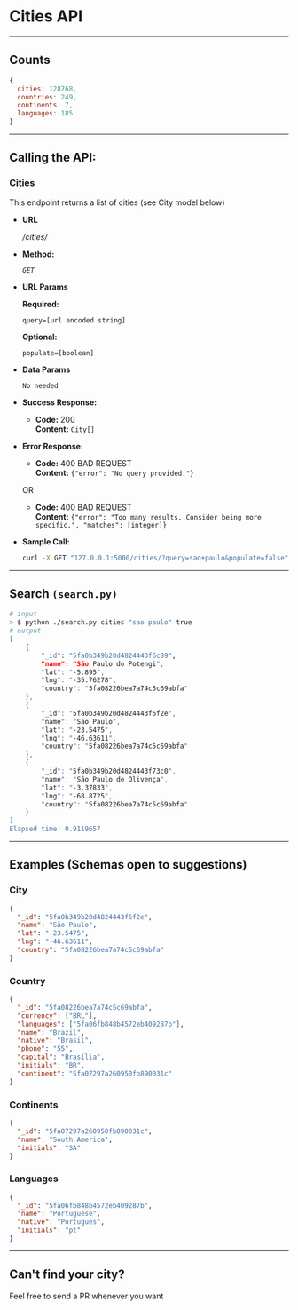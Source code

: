 # Cities API

---
## Counts

```javascript
{
  cities: 128768,
  countries: 249,
  continents: 7,
  languages: 185
}
```
---
## Calling the API:

### **Cities**

This endpoint returns a list of cities (see City model below)

- **URL**

  _/cities/_

- **Method:**

  _`GET`_

- **URL Params**

  **Required:**

  `query=[url encoded string]`

  **Optional:**

  `populate=[boolean]`

- **Data Params**

  `No needed`

- **Success Response:**

  - **Code:** 200 <br />
    **Content:** `City[]`

- **Error Response:**

  - **Code:** 400 BAD REQUEST <br />
    **Content:** `{"error": "No query provided."}`

  OR

  - **Code:** 400 BAD REQUEST <br />
    **Content:** `{"error": "Too many results. Consider being more specific.", "matches": [integer]}`

- **Sample Call:**

  ```bash
  curl -X GET "127.0.0.1:5000/cities/?query=sao+paulo&populate=false"
  ```
---
## Search `(search.py)`

```bash
# input
> $ python ./search.py cities "sao paulo" true
# output
[
    {
        "_id": "5fa0b349b20d4824443f6c89",
        "name": "São Paulo do Potengi",
        "lat": "-5.895",
        "lng": "-35.76278",
        "country": "5fa08226bea7a74c5c69abfa"
    },
    {
        "_id": "5fa0b349b20d4824443f6f2e",
        "name": "São Paulo",
        "lat": "-23.5475",
        "lng": "-46.63611",
        "country": "5fa08226bea7a74c5c69abfa"
    },
    {
        "_id": "5fa0b349b20d4824443f73c0",
        "name": "São Paulo de Olivença",
        "lat": "-3.37833",
        "lng": "-68.8725",
        "country": "5fa08226bea7a74c5c69abfa"
    }
]
Elapsed time: 0.9119657
```
---
## Examples (Schemas open to suggestions)

### City

```json
{
  "_id": "5fa0b349b20d4824443f6f2e",
  "name": "São Paulo",
  "lat": "-23.5475",
  "lng": "-46.63611",
  "country": "5fa08226bea7a74c5c69abfa"
}
```

### Country

```json
{
  "_id": "5fa08226bea7a74c5c69abfa",
  "currency": ["BRL"],
  "languages": ["5fa06fb848b4572eb409287b"],
  "name": "Brazil",
  "native": "Brasil",
  "phone": "55",
  "capital": "Brasília",
  "initials": "BR",
  "continent": "5fa07297a260950fb890031c"
}
```

### Continents

```json
{
  "_id": "5fa07297a260950fb890031c",
  "name": "South America",
  "initials": "SA"
}
```

### Languages

```json
{
  "_id": "5fa06fb848b4572eb409287b",
  "name": "Portuguese",
  "native": "Português",
  "initials": "pt"
}
```
---
## Can't find your city?

Feel free to send a PR whenever you want
